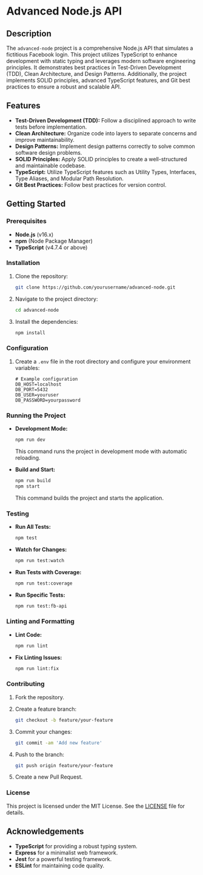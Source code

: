 # Advanced Node.js API

## Description

The `advanced-node` project is a comprehensive Node.js API that simulates a fictitious Facebook login. This project utilizes TypeScript to enhance development with static typing and leverages modern software engineering principles. It demonstrates best practices in Test-Driven Development (TDD), Clean Architecture, and Design Patterns. Additionally, the project implements SOLID principles, advanced TypeScript features, and Git best practices to ensure a robust and scalable API.

## Features

- **Test-Driven Development (TDD):** Follow a disciplined approach to write tests before implementation.
- **Clean Architecture:** Organize code into layers to separate concerns and improve maintainability.
- **Design Patterns:** Implement design patterns correctly to solve common software design problems.
- **SOLID Principles:** Apply SOLID principles to create a well-structured and maintainable codebase.
- **TypeScript:** Utilize TypeScript features such as Utility Types, Interfaces, Type Aliases, and Modular Path Resolution.
- **Git Best Practices:** Follow best practices for version control.

## Getting Started

### Prerequisites

- **Node.js** (v16.x)
- **npm** (Node Package Manager)
- **TypeScript** (v4.7.4 or above)

### Installation

1. Clone the repository:

    ```bash
    git clone https://github.com/yourusername/advanced-node.git
    ```

2. Navigate to the project directory:

    ```bash
    cd advanced-node
    ```

3. Install the dependencies:

    ```bash
    npm install
    ```

### Configuration

1. Create a `.env` file in the root directory and configure your environment variables:

    ```plaintext
    # Example configuration
    DB_HOST=localhost
    DB_PORT=5432
    DB_USER=youruser
    DB_PASSWORD=yourpassword
    ```

### Running the Project

- **Development Mode:**

    ```bash
    npm run dev
    ```

  This command runs the project in development mode with automatic reloading.

- **Build and Start:**

    ```bash
    npm run build
    npm start
    ```

  This command builds the project and starts the application.

### Testing

- **Run All Tests:**

    ```bash
    npm test
    ```

- **Watch for Changes:**

    ```bash
    npm run test:watch
    ```

- **Run Tests with Coverage:**

    ```bash
    npm run test:coverage
    ```

- **Run Specific Tests:**

    ```bash
    npm run test:fb-api
    ```

### Linting and Formatting

- **Lint Code:**

    ```bash
    npm run lint
    ```

- **Fix Linting Issues:**

    ```bash
    npm run lint:fix
    ```

### Contributing

1. Fork the repository.
2. Create a feature branch:

    ```bash
    git checkout -b feature/your-feature
    ```

3. Commit your changes:

    ```bash
    git commit -am 'Add new feature'
    ```

4. Push to the branch:

    ```bash
    git push origin feature/your-feature
    ```

5. Create a new Pull Request.

### License

This project is licensed under the MIT License. See the [LICENSE](LICENSE) file for details.

## Acknowledgements

- **TypeScript** for providing a robust typing system.
- **Express** for a minimalist web framework.
- **Jest** for a powerful testing framework.
- **ESLint** for maintaining code quality.
